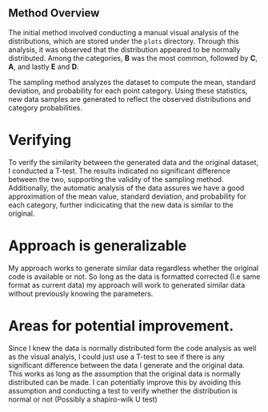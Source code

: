 ## Method Overview

The initial method involved conducting a manual visual analysis of the distributions, which are stored under the `plots` directory. Through this analysis, it was observed that the distribution appeared to be normally distributed. Among the categories, **B** was the most common, followed by **C**, **A**, and lastly **E** and **D**.

The sampling method analyzes the dataset to compute the mean, standard deviation, and probability for each point category. Using these statistics, new data samples are generated to reflect the observed distributions and category probabilities.

# Verifying 
To verify the similarity between the generated data and the original dataset, I conducted a T-test. The results indicated no significant difference between the two, supporting the validity of the sampling method. Additionally, the automatic analysis of the data assures we have a good approximation of the mean value, standard deviation, and probability for each category, further indicicating that the new data is similar to the original. 

# Approach is generalizable 
My approach works to generate similar data regardless whether the original code is available or not. So long as the data is formatted corrected (I.e same format as current data) my approach will work to generated similar data without previously knowing the parameters. 

# Areas for potential improvement.
Since I knew the data is normally distributed form the code analysis as well as the visual analyis, I could just use a T-test to see if there is any significant difference between the data I generate and the original data. This works as long as the assumption that the original data is normally distributed can be made. I can potentially improve this by avoiding this assumption and conducting a test to verify whether the distribution is normal or not (Possibly a shapiro-wilk U test)